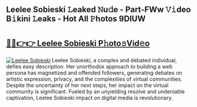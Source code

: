 ## Leelee Sobieski 𝙻eaked 𝙽u𝚍e - Part-FWw 𝚅𝚒deo B𝚒kini 𝙻eaks - Hot All 𝙿hotos 9DIUW

# <h2><a href="http://ld39qr3.urlbe.top/?page=Leelee+Sobieski">🔗🔗👉👉 Leelee Sobieski P𝚑oto𝚜Vid𝚎o</a></h2>

[![Leelee Sobieski](https://i.imgur.com/eBuTRDB.gif)](http://ld39qr3.urlbe.top/?page=Leelee+Sobieski)
Leelee Sobieski, a complex and debated individual, defies easy description. Her unorthodox approach to building a web persona has magnetized and offended followers, generating debates on artistic expression, privacy, and the complexities of virtual communities. Despite the uncertainty of her next steps, her impact on the virtual community is significant. Fueled by an unyielding resolve and undeniable captivation, Leelee Sobieski impact on digital media is revolutionary.
